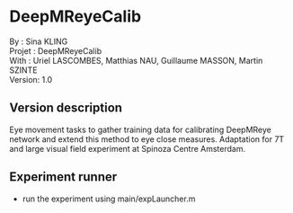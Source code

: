 # DeepMReyeCalib 
By :      Sina KLING<br/>
Projet :  DeepMReyeCalib<br/>
With :    Uriel LASCOMBES, Matthias NAU, Guillaume MASSON, Martin SZINTE<br/>
Version:  1.0<br/>

## Version description
Eye movement tasks to gather training data for calibrating DeepMReye network
and extend this method to eye close measures. Adaptation for 7T and large visual field experiment at Spinoza Centre Amsterdam.

## Experiment runner
* run the experiment using main/expLauncher.m


